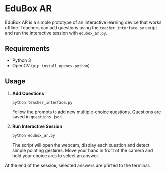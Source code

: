 # EduBox AR

EduBox AR is a simple prototype of an interactive learning device that works offline. Teachers can add questions using the `teacher_interface.py` script and run the interactive session with `edubox_ar.py`.

## Requirements

- Python 3
- OpenCV (`pip install opencv-python`)

## Usage

1. **Add Questions**

   ```bash
   python teacher_interface.py
   ```
   Follow the prompts to add new multiple-choice questions. Questions are saved in `questions.json`.

2. **Run Interactive Session**

   ```bash
   python edubox_ar.py
   ```
   The script will open the webcam, display each question and detect simple pointing gestures. Move your hand in front of the camera and hold your choice area to select an answer.

At the end of the session, selected answers are printed to the terminal.
